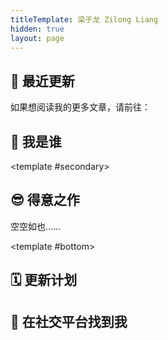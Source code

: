 ```yaml
---
titleTemplate: 梁子龙 Zilong Liang
hidden: true
layout: page
---
```


<script setup>
import Home from '@/components/layout/Home.vue'
import FeaturedList from '@/components/FeaturedList.vue'
import LatestList from '@/components/LatestList.vue'
import Profile from '@/components/about/Profile.vue'
import Social from '@/components/about/Social.vue'
</script>

<Home>

## 🍙 最近更新

<LatestList />

如果想阅读我的更多文章，请前往：

<PostItem url="/about/history.html" hide-date />

## 🤔️ 我是谁

<Profile />

<!-- 你好，我是**梁子龙**，在此欢迎你的到来。

我 2015 年来到上海读大学，自那之后到现在，一直在上海居住。目前，我在一家互联网公司做 Web 前端开发工作，作为职场人仍在努力精进当中；业余时间，也参加着一支合唱团，各种活动令人兴奋。总之，生活还算充实快乐。

不过，如今大家的学习、工作都很辛苦，是否还有精力寻找充实快乐的生活方式呢？不知道你是不是也经常会想，每天下了班就想瘫着，什么也不想做啊。那些曾经觉得有意思的事情，也都会被一点一点消磨殆尽吧？

我也有同样的感受哦。我自诩有超多的爱好，简直一个也不想放弃，被生活的辛苦给消耗光了可不行。于是，我设立了这个网站，通过书写、记录，训练自己，让脑子保持活泛，也让我的种种爱好继续生根发芽。要说有更多的目标，那么就是希望有一天，自己的输出成果能够让你也有所启发吧。

如果想要了解我更多，请前往： -->

<!-- <PostItem url="/about/" /> -->

<template #secondary>

## 😎 得意之作

空空如也……

<!-- <FeaturedList /> -->

<!-- <p class="small-text secondary-text">也就是说，尚没有任何一篇文章，可以让我拍着胸脯、自信地推荐给大家（唉）。要好好努力才行呀！</p> -->

</template>

<template #bottom>

## 🗓️ 更新计划

<!-- 更加详尽的更新计划，请前往： -->

<PostItem url="/about/plan/" hide-date />

<!-- ## 🐱 我家的小猫咪

我家的小猫咪叫**推拿**，是从 2023 年 6 月开始跟我做伴的矮脚弟弟。

![推拿的美照](/images/tuina.webp)

我在 Notion 设立了一个页面，记录推拿在我身边的生活日常，欢迎来看看：[无人岛的推拿君](https://zlliang.notion.site/9f98d55919714fafac52a3a83c146c5d)。

页面里的内容，也会在这个小红书账号里同步更新：[@无人岛的推拿君](https://www.xiaohongshu.com/user/profile/63c5ee5c000000002702b4a2)。 -->

## 📡 在社交平台找到我

<Social />

</template>

</Home>
